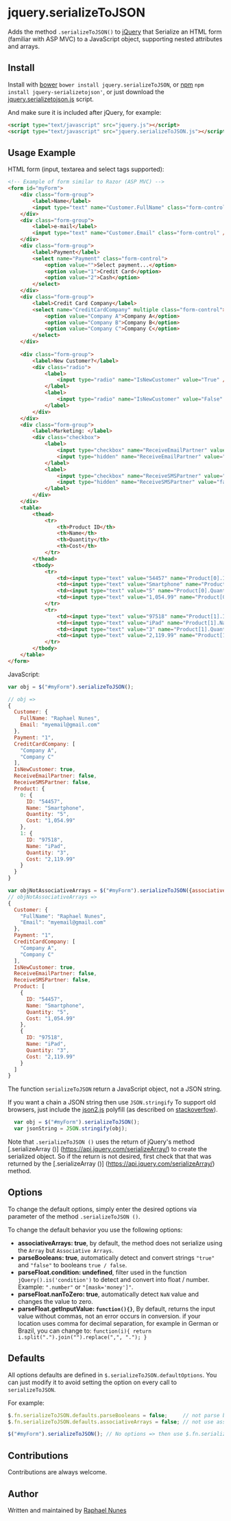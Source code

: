 # jquery.serializeToJSON


Adds the method `.serializeToJSON()` to [jQuery](http://jquery.com/) that Serialize an HTML form (familiar with ASP MVC) to a JavaScript object, supporting nested attributes and arrays.

Install
-------

Install with [bower](http://bower.io/) `bower install jquery.serializeToJSON`, or [npm](https://www.npmjs.com/) `npm install jquery-serializetojson'`, or just download the [jquery.serializetojson.js](https://github.com/raphaelm22/jquery.serializeToJSON/raw/master/src/jquery.serializeToJson.js) script.

And make sure it is included after jQuery, for example:
```html
<script type="text/javascript" src="jquery.js"></script>
<script type="text/javascript" src="jquery.serializeToJSON.js"></script>
```

Usage Example
-------------

HTML form (input, textarea and select tags supported):

```html
<!-- Example of form similar to Razor (ASP MVC) -->
<form id="myForm">
	<div class="form-group">
		<label>Name</label>
		<input type="text" name="Customer.FullName" class="form-control" />
	</div>
	<div class="form-group">
		<label>e-mail</label>
		<input type="text" name="Customer.Email" class="form-control" />
	</div>
	<div class="form-group">
		<label>Payment</label>
		<select name="Payment" class="form-control">
			<option value="">Select payment...</option>
			<option value="1">Credit Card</option>
			<option value="2">Cash</option>
		</select>
	</div>
	<div class="form-group">
		<label>Credit Card Company</label>
		<select name="CreditCardCompany" multiple class="form-control">
			<option value="Company A">Company A</option>
			<option value="Company B">Company B</option>
			<option value="Company C">Company C</option>
		</select>
	</div>
	
	<div class="form-group">
		<label>New Customer?</label>
		<div class="radio">
			<label>
				<input type="radio" name="IsNewCustomer" value="True" /> Yes
			</label>
			<label>
				<input type="radio" name="IsNewCustomer" value="False" /> No
			</label>
		</div>
	</div>
	<div class="form-group">
		<label>Marketing: </label>
		<div class="checkbox">
			<label>
				<input type="checkbox" name="ReceiveEmailPartner" value="true" /> You agree to receive e-mail partner?
				<input type="hidden" name="ReceiveEmailPartner" value="false" />
			</label>
			<label>
				<input type="checkbox" name="ReceiveSMSPartner" value="true" /> You agree to receive SMS partner?
				<input type="hidden" name="ReceiveSMSPartner" value="false" />
			</label>
		</div>
	</div>
	<table>
		<thead>
			<tr>
				<th>Product ID</th>
				<th>Name</th>
				<th>Quantity</th>
				<th>Cost</th>
			</tr>
		</thead>
		<tbody>
			<tr>
				<td><input type="text" value="54457" name="Product[0].ID" class="number" /></td>
				<td><input type="text" value="Smartphone" name="Product[0].Name" /></td>
				<td><input type="text" value="5" name="Product[0].Quantity" class="number" /></td>
				<td><input type="text" value="1,054.99" name="Product[0].Cost" class="money" /></td>
			</tr>
			<tr>
				<td><input type="text" value="97518" name="Product[1].ID" class="number" /></td>
				<td><input type="text" value="iPad" name="Product[1].Name" /></td>
				<td><input type="text" value="3" name="Product[1].Quantity" class="number" /></td>
				<td><input type="text" value="2,119.99" name="Product[1].Cost" class="money" /></td>
			</tr>
		</tbody>
	</table>
</form>

```

JavaScript:

```javascript
var obj = $("#myForm").serializeToJSON();

// obj =>
{
  Customer: {
    FullName: "Raphael Nunes",
    Email: "myemail@gmail.com"
  },
  Payment: "1",
  CreditCardCompany: [
    "Company A",
    "Company C"
  ],
  IsNewCustomer: true,
  ReceiveEmailPartner: false,
  ReceiveSMSPartner: false,
  Product: {
    0: {
      ID: "54457",
      Name: "Smartphone",
      Quantity: "5",
	  Cost: "1,054.99"
    },
    1: {
      ID: "97518",
      Name: "iPad",
      Quantity: "3",
	  Cost: "2,119.99"
    }
  }
}

var objNotAssociativeArrays = $("#myForm").serializeToJSON({associativeArrays: false});
// objNotAssociativeArrays =>
{
  Customer: {
    "FullName": "Raphael Nunes",
    "Email": "myemail@gmail.com"
  },
  Payment: "1",
  CreditCardCompany: [
    "Company A",
    "Company C"
  ],
  IsNewCustomer: true,
  ReceiveEmailPartner: false,
  ReceiveSMSPartner: false,
  Product: [
    {
      ID: "54457",
      Name: "Smartphone",
      Quantity: "5",
	  Cost: "1,054.99"
    },
    {
      ID: "97518",
      Name: "iPad",
      Quantity: "3",
	  Cost: "2,119.99"
    }
  ]
}
```

The function `serializeToJSON` return a JavaScript object, not a JSON string.

If you want a chain a JSON string then use `JSON.stringify`
To support old browsers, just include the [json2.js](https://github.com/douglascrockford/JSON-js) polyfill (as described on [stackoverfow](http://stackoverflow.com/questions/191881/serializing-to-json-in-jquery)).

```javascript
  var obj = $("#myForm").serializeToJSON();
  var jsonString = JSON.stringify(obj);
```

Note that `.serializeToJSON ()` uses the return of jQuery's method [.serializeArray ()] (https://api.jquery.com/serializeArray/) to create the serialized object.
So if the return is not desired, first check that that was returned by the [.serializeArray ()] (https://api.jquery.com/serializeArray/) method.


Options
-------

To change the default options, simply enter the desired options via parameter of the method `.serializeToJSON ()`.

To change the default behavior you use the following options:

  * **associativeArrays: true**, by default, the method does not serialize using the `Array` but `Associative Arrays`.
  * **parseBooleans: true**, automatically detect and convert strings `"true"` and `"false"` to booleans `true / false`.
  * **parseFloat.condition: undefined**, filter used in the function `jQuery().is('condition')` to detect and convert into float / number.
  Example: `".number"` or `"[mask='money']"`.
  * **parseFloat.nanToZero: true**, automatically detect `NaN` value and changes the value to zero.
  * **parseFloat.getInputValue: `function(){}`**, By default, returns the input value without commas, not an error occurs in conversion.
  if your location uses comma for decimal separation, for example in German or Brazil, you can change to: `function(i){ return i.split(".").join("").replace(",", "."); }`
  
  

## Defaults ##

All options defaults are defined in `$.serializeToJSON.defaultOptions`. You can just modify it to avoid setting the option on every call to `serializeToJSON`.

For example:

```javascript
$.fn.serializeToJSON.defaults.parseBooleans = false;     // not parse booleans by default
$.fn.serializeToJSON.defaults.associativeArrays = false; // not use associative array by default

$("#myForm").serializeToJSON(); // No options => then use $.fn.serializeToJSON.defaults
```

Contributions
-------------

Contributions are always welcome.


Author
-------

Written and maintained by [Raphael Nunes](https://github.com/raphaelm22)


